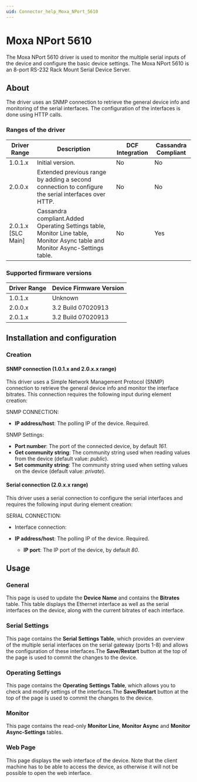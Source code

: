 ```yaml
---
uid: Connector_help_Moxa_NPort_5610
---
```


# Moxa NPort 5610

The Moxa NPort 5610 driver is used to monitor the multiple serial inputs of the device and configure the basic device settings. The Moxa NPort 5610 is an 8-port RS-232 Rack Mount Serial Device Server.

## About

The driver uses an SNMP connection to retrieve the general device info and monitoring of the serial interfaces. The configuration of the interfaces is done using HTTP calls.

### Ranges of the driver

| **Driver Range**     | **Description**                                                                                                               | **DCF Integration** | **Cassandra Compliant** |
|----------------------|-------------------------------------------------------------------------------------------------------------------------------|---------------------|-------------------------|
| 1.0.1.x              | Initial version.                                                                                                              | No                  | No                      |
| 2.0.0.x              | Extended previous range by adding a second connection to configure the serial interfaces over HTTP.                           | No                  | No                      |
| 2.0.1.x \[SLC Main\] | Cassandra compliant.Added Operating Settings table, Monitor Line table, Monitor Async table and Monitor Async-Settings table. | No                  | Yes                     |

### Supported firmware versions

| **Driver Range** | **Device Firmware Version** |
|------------------|-----------------------------|
| 1.0.1.x          | Unknown                     |
| 2.0.0.x          | 3.2 Build 07020913          |
| 2.0.1.x          | 3.2 Build 07020913          |

## Installation and configuration

### Creation

#### SNMP connection (1.0.1.x and 2.0.x.x range)

This driver uses a Simple Network Management Protocol (SNMP) connection to retrieve the general device info and monitor the interface bitrates. This connection requires the following input during element creation:

SNMP CONNECTION:

- **IP address/host**: The polling IP of the device. Required.

SNMP Settings:

- **Port number**: The port of the connected device, by default *161*.
- **Get community string**: The community string used when reading values from the device (default value: *public*).
- **Set community string**: The community string used when setting values on the device (default value: *private*).

#### Serial connection (2.0.x.x range)

This driver uses a serial connection to configure the serial interfaces and requires the following input during element creation:

SERIAL CONNECTION:

- Interface connection:

- **IP address/host**: The polling IP of the device. Required.
  - **IP port**: The IP port of the device, by default *80*.

## Usage

### General

This page is used to update the **Device Name** and contains the **Bitrates** table. This table displays the Ethernet interface as well as the serial interfaces on the device, along with the current bitrates of each interface.

### Serial Settings

This page contains the **Serial Settings Table**, which provides an overview of the multiple serial interfaces on the serial gateway (ports 1-8) and allows the configuration of these interfaces.The **Save/Restart** button at the top of the page is used to commit the changes to the device.

### Operating Settings

This page contains the **Operating** **Settings Table**, which allows you to check and modify settings of the interfaces.The **Save/Restart** button at the top of the page is used to commit the changes to the device.

### Monitor

This page contains the read-only **Monitor Line**, **Monitor Async** and **Monitor Async-Settings** tables.

### Web Page

This page displays the web interface of the device. Note that the client machine has to be able to access the device, as otherwise it will not be possible to open the web interface.
